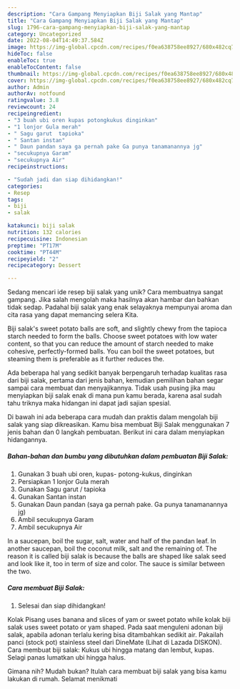 ```yaml
---
description: "Cara Gampang Menyiapkan Biji Salak yang Mantap"
title: "Cara Gampang Menyiapkan Biji Salak yang Mantap"
slug: 1796-cara-gampang-menyiapkan-biji-salak-yang-mantap
category: Uncategorized
date: 2022-08-04T14:49:37.584Z
image: https://img-global.cpcdn.com/recipes/f0ea638758ee8927/680x482cq70/biji-salak-foto-resep-utama.jpg
hideToc: false
enableToc: true
enableTocContent: false
thumbnail: https://img-global.cpcdn.com/recipes/f0ea638758ee8927/680x482cq70/biji-salak-foto-resep-utama.jpg
cover: https://img-global.cpcdn.com/recipes/f0ea638758ee8927/680x482cq70/biji-salak-foto-resep-utama.jpg
author: Admin
authorAv: notfound
ratingvalue: 3.8
reviewcount: 24
recipeingredient:
- "3 buah ubi oren kupas potongkukus dinginkan"
- "1 lonjor Gula merah"
- " Sagu garut  tapioka"
- " Santan instan"
- " Daun pandan saya ga pernah pake Ga punya tanamanannya jg"
- "secukupnya Garam"
- "secukupnya Air"
recipeinstructions:

- "Sudah jadi dan siap dihidangkan!"
categories:
- Resep
tags:
- biji
- salak

katakunci: biji salak 
nutrition: 132 calories
recipecuisine: Indonesian
preptime: "PT17M"
cooktime: "PT44M"
recipeyield: "2"
recipecategory: Dessert

---
```





Sedang mencari ide resep biji salak yang unik? Cara membuatnya sangat gampang. Jika salah mengolah maka hasilnya akan hambar dan bahkan tidak sedap. Padahal biji salak yang enak selayaknya mempunyai aroma dan cita rasa yang dapat memancing selera Kita.





Biji salak&#39;s sweet potato balls are soft, and slightly chewy from the tapioca starch needed to form the balls. Choose sweet potatoes with low water content, so that you can reduce the amount of starch needed to make cohesive, perfectly-formed balls. You can boil the sweet potatoes, but steaming them is preferable as it further reduces the.

Ada beberapa hal yang sedikit banyak berpengaruh terhadap kualitas rasa dari biji salak, pertama dari jenis bahan, kemudian pemilihan bahan segar sampai cara membuat dan menyajikannya. Tidak usah pusing jika mau menyiapkan biji salak enak di mana pun kamu berada, karena asal sudah tahu triknya maka hidangan ini dapat jadi sajian spesial.






Di bawah ini ada beberapa cara mudah dan praktis dalam mengolah biji salak yang siap dikreasikan. Kamu bisa membuat Biji Salak menggunakan 7 jenis bahan dan 0 langkah pembuatan. Berikut ini cara dalam menyiapkan hidangannya.

<!--inarticleads1-->

##### Bahan-bahan dan bumbu yang dibutuhkan dalam pembuatan Biji Salak:

1. Gunakan 3 buah ubi oren, kupas- potong-kukus, dinginkan
1. Persiapkan 1 lonjor Gula merah
1. Gunakan  Sagu garut / tapioka
1. Gunakan  Santan instan
1. Gunakan  Daun pandan (saya ga pernah pake. Ga punya tanamanannya jg)
1. Ambil secukupnya Garam
1. Ambil secukupnya Air


In a saucepan, boil the sugar, salt, water and half of the pandan leaf. In another saucepan, boil the coconut milk, salt and the remaining of. The reason it is called biji salak is because the balls are shaped like salak seed and look like it, too in term of size and color. The sauce is similar between the two. 

<!--inarticleads2-->

##### Cara membuat Biji Salak:


1. Selesai dan siap dihidangkan!

Kolak Pisang uses banana and slices of yam or sweet potato while kolak biji salak uses sweet potato or yam shaped. Pada saat menguleni adonan biji salak, apabila adonan terlalu kering bisa ditambahkan sedikit air. Pakailah panci (stock pot) stainless steel dari DineMate (Lihat di Lazada DISKON). Cara membuat biji salak: Kukus ubi hingga matang dan lembut, kupas. Selagi panas lumatkan ubi hingga halus. 

Gimana nih? Mudah bukan? Itulah cara membuat biji salak yang bisa kamu lakukan di rumah. Selamat menikmati
